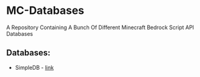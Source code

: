 # MC-Databases
A Repository Containing A Bunch Of Different Minecraft Bedrock Script API Databases

## Databases:
* SimpleDB - [link](https://github.com/Nathan93705/MC-Databases/databases/simpledb)
